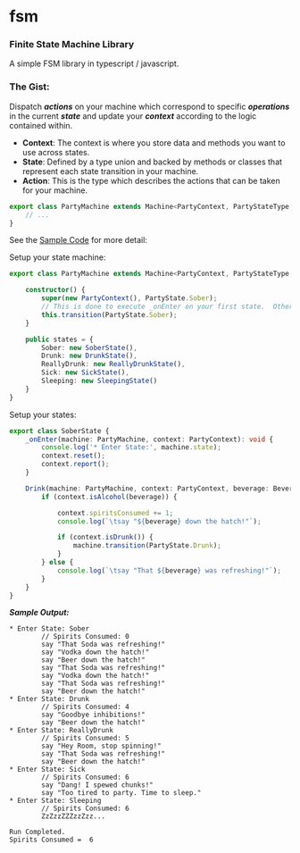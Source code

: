 # fsm
### Finite State Machine Library
A simple FSM library in typescript / javascript.

### The Gist:

Dispatch **_actions_** on your machine which correspond to specific **_operations_** in the current **_state_** and update your **_context_** according to the logic contained within.

- **Context**: The context is where you store data and methods you want to use across states.
- **State**: Defined by a type union and backed by methods or classes that represent each state transition in your machine.
- **Action**: This is the type which describes the actions that can be taken for your machine.

```typescript
export class PartyMachine extends Machine<PartyContext, PartyStateType, PartyActionType> {
    // ...
}
```

See the [Sample Code]([/src/fsm/samples/party-machine) for more detail:

Setup your state machine:
```typescript
export class PartyMachine extends Machine<PartyContext, PartyStateType, PartyActionType> {

    constructor() {
        super(new PartyContext(), PartyState.Sober);
        // This is done to execute _onEnter on your first state.  Otherwise it will not execute.
        this.transition(PartyState.Sober); 
    }

    public states = {
        Sober: new SoberState(),
        Drunk: new DrunkState(),
        ReallyDrunk: new ReallyDrunkState(),
        Sick: new SickState(),
        Sleeping: new SleepingState()
    }
}
```

Setup your states:
```typescript
export class SoberState {
    _onEnter(machine: PartyMachine, context: PartyContext): void {
        console.log('* Enter State:', machine.state);
        context.reset();
        context.report();
    }

    Drink(machine: PartyMachine, context: PartyContext, beverage: BeverageType): void {
        if (context.isAlcohol(beverage)) {

            context.spiritsConsumed += 1;
            console.log(`\tsay "${beverage} down the hatch!"`);

            if (context.isDrunk()) {
                machine.transition(PartyState.Drunk);
            }
        } else {
            console.log(`\tsay "That ${beverage} was refreshing!"`);
        }
    }
}
```


_**Sample Output:**_
```text
* Enter State: Sober
        // Spirits Consumed: 0
        say "That Soda was refreshing!"
        say "Vodka down the hatch!"
        say "Beer down the hatch!"
        say "That Soda was refreshing!"
        say "Vodka down the hatch!"
        say "That Soda was refreshing!"
        say "Beer down the hatch!"
* Enter State: Drunk
        // Spirits Consumed: 4
        say "Goodbye inhibitions!"
        say "Beer down the hatch!"
* Enter State: ReallyDrunk
        // Spirits Consumed: 5
        say "Hey Room, stop spinning!"
        say "That Soda was refreshing!"
        say "Beer down the hatch!"
* Enter State: Sick
        // Spirits Consumed: 6
        say "Dang! I spewed chunks!"
        say "Too tired to party. Time to sleep."
* Enter State: Sleeping
        // Spirits Consumed: 6
        ZzZzzZZZzzZzz...

Run Completed.
Spirits Consumed =  6

```
